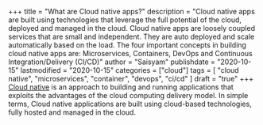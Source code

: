 +++
title = "What are Cloud native apps?"
description = "Cloud native apps are built using technologies that leverage the full potential of the cloud, deployed and managed in the cloud. Cloud native apps are loosely coupled services that are small and independent. They are auto deployed and scale automatically based on the load. The four important concepts in building cloud native apps are: Microservices, Containers, DevOps and Continuous Integration/Delivery (CI/CD)"
author = "Saisyam"
publishdate = "2020-10-15"
lastmodified = "2020-10-15"
categories = ["cloud"]
tags = [
    "cloud native",
    "microservices",
    "container",
    "devops",
    "ci/cd"
]
draft = "true"
+++
[Cloud native](https://tanzu.vmware.com/cloud-native) is an approach to building and running applications that exploits the advantages of the cloud computing delivery model. In simple terms, Cloud native applications are built using cloud-based technologies, fully hosted and managed in the cloud.